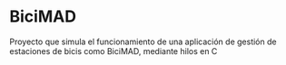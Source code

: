 # BiciMAD
Proyecto que simula el funcionamiento de una aplicación de gestión de estaciones de bicis como BiciMAD, mediante hilos en C
